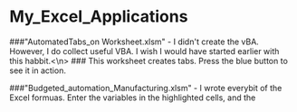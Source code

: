 # My_Excel_Applications
###"AutomatedTabs_on Worksheet.xlsm" - I didn't create the vBA. However, I do collect useful VBA. I wish I would have started earlier with this habbit.<\n>
    ### This worksheet creates tabs. Press the blue button to see it in action.

    
###"Budgeted_automation_Manufacturing.xlsm" - I wrote everybit of the Excel formuas. Enter the variables in the highlighted cells, and the
